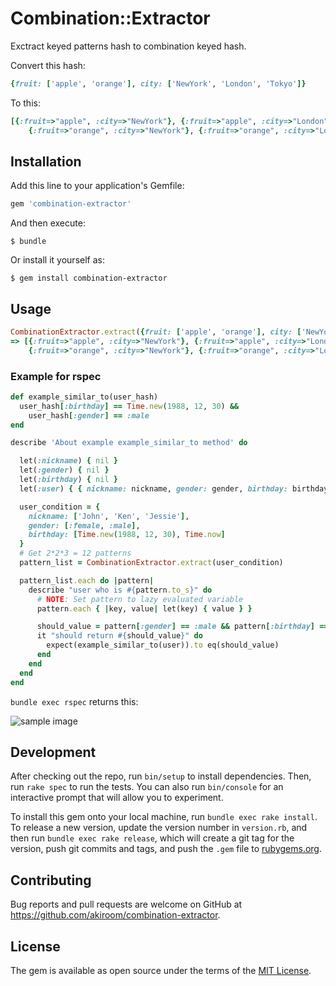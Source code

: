# Combination::Extractor

  Exctract keyed patterns hash to combination keyed hash.

  Convert this hash:

  ```ruby
  {fruit: ['apple', 'orange'], city: ['NewYork', 'London', 'Tokyo']}
  ```

  To this:
  ```ruby
  [{:fruit=>"apple", :city=>"NewYork"}, {:fruit=>"apple", :city=>"London"}, {:fruit=>"apple", :city=>"Tokyo"},
      {:fruit=>"orange", :city=>"NewYork"}, {:fruit=>"orange", :city=>"London"}, {:fruit=>"orange", :city=>"Tokyo"}]
  ```

## Installation

Add this line to your application's Gemfile:

```ruby
gem 'combination-extractor'
```

And then execute:

    $ bundle

Or install it yourself as:

    $ gem install combination-extractor

## Usage

```ruby
CombinationExtractor.extract({fruit: ['apple', 'orange'], city: ['NewYork', 'London', 'Tokyo']})
=> [{:fruit=>"apple", :city=>"NewYork"}, {:fruit=>"apple", :city=>"London"}, {:fruit=>"apple", :city=>"Tokyo"},
    {:fruit=>"orange", :city=>"NewYork"}, {:fruit=>"orange", :city=>"London"}, {:fruit=>"orange", :city=>"Tokyo"}]
```

### Example for rspec

```ruby
def example_similar_to(user_hash)
  user_hash[:birthday] == Time.new(1988, 12, 30) &&
    user_hash[:gender] == :male
end

describe 'About example example_similar_to method' do

  let(:nickname) { nil }
  let(:gender) { nil }
  let(:birthday) { nil }
  let(:user) { { nickname: nickname, gender: gender, birthday: birthday } }

  user_condition = {
    nickname: ['John', 'Ken', 'Jessie'],
    gender: [:female, :male],
    birthday: [Time.new(1988, 12, 30), Time.now]
  }
  # Get 2*2*3 = 12 patterns
  pattern_list = CombinationExtractor.extract(user_condition)

  pattern_list.each do |pattern|
    describe "user who is #{pattern.to_s}" do
      # NOTE: Set pattern to lazy evaluated variable
      pattern.each { |key, value| let(key) { value } }

      should_value = pattern[:gender] == :male && pattern[:birthday] == Time.new(1988, 12, 30)
      it "should return #{should_value}" do
        expect(example_similar_to(user)).to eq(should_value)
      end
    end
  end
end
```

`bundle exec rspec` returns this:

![sample image](https://i.gyazo.com/4e8feedba872b84ed401645f2820c867.png)

## Development

After checking out the repo, run `bin/setup` to install dependencies. Then, run `rake spec` to run the tests. You can also run `bin/console` for an interactive prompt that will allow you to experiment.

To install this gem onto your local machine, run `bundle exec rake install`. To release a new version, update the version number in `version.rb`, and then run `bundle exec rake release`, which will create a git tag for the version, push git commits and tags, and push the `.gem` file to [rubygems.org](https://rubygems.org).

## Contributing

Bug reports and pull requests are welcome on GitHub at https://github.com/akiroom/combination-extractor.


## License

The gem is available as open source under the terms of the [MIT License](http://opensource.org/licenses/MIT).

